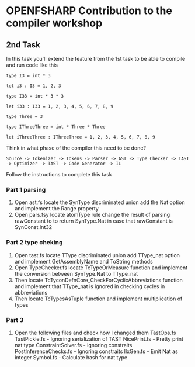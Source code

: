 # OPENFSHARP Contribution to the compiler workshop

## 2nd Task

In this task you'll extend the feature from the 1st task to be able to compile and run code like this
```
type I3 = int * 3

let i3 : I3 = 1, 2, 3

type I33 = int * 3 * 3

let i33 : I33 = 1, 2, 3, 4, 5, 6, 7, 8, 9

type Three = 3

type IThreeThree = int * Three * Three

let iThreeThree : IThreeThree = 1, 2, 3, 4, 5, 6, 7, 8, 9
```

Think in what phase of the compiler this need to be done?
```
Source -> Tokenizer -> Tokens -> Parser -> AST -> Type Checker -> TAST -> Optimizer -> TAST -> Code Generator -> IL
```

Follow the instructions to complete this task

### Part 1 parsing

1. Open ast.fs locate the SynType discriminated union add the Nat option and implement the Range property
2. Open pars.fsy locate atomType rule change the result of parsing rawConstant to to return SynType.Nat in case that rawConstant is SynConst.Int32

### Part 2 type cheking

1. Open tast.fs locate TType discriminated union add TType_nat option and implement GetAssemblyName and ToString methods
2. Open TypeChecker.fs locate TcTypeOrMeasure function and implement the conversion between SynType.Nat to TType_nat
3. Then locate TcTyconDefnCore_CheckForCyclicAbbreviations function and implement that TType_nat is ignored in checking cycles in abbreviations
4. Then locate TcTypesAsTuple function and implement multiplication of types

### Part 3

1. Open the following files and check how I changed them
TastOps.fs
TastPickle.fs - Ignoring serialization of TAST 
NicePrint.fs - Pretty print nat type
ConstraintSolver.fs - Ignoring constraits
PostInferenceChecks.fs - Ignoring constraits
IlxGen.fs - Emit Nat as integer
Symbol.fs - Calculate hash for nat type
